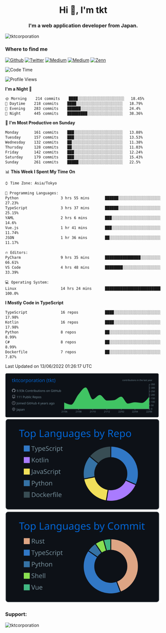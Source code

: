 <h1 align="center">Hi 👋, I'm tkt</h1>
<h3 align="center">I'm a web application developer from Japan.</h3>

<p align="left"> <img src="https://komarev.com/ghpvc/?username=tktcorporation&label=Profile%20views&color=0e75b6&style=flat" alt="tktcorporation" /> </p>

<h3>Where to find me</h3>
<p>
<a href="https://github.com/tktcorporation" target="_blank"><img alt="Github" src="https://img.shields.io/badge/GitHub-%2312100E.svg?&style=for-the-badge&logo=Github&logoColor=white" /></a>
<a href="https://twitter.com/tktcorporation" target="_blank"><img alt="Twitter" src="https://img.shields.io/badge/twitter-%231DA1F2.svg?&style=for-the-badge&logo=twitter&logoColor=white" /></a>
<a href="https://www.linkedin.com/in/tktcorporation" target="_blank"><img alt="Medium" src="https://img.shields.io/badge/linkdin-0a66c2.svg?&style=for-the-badge&logo=linkedin&logoColor=white" /></a>
<a href="https://qiita.com/tktcorporation" target="_blank"><img alt="Medium" src="https://img.shields.io/badge/qiita-55C500.svg?&style=for-the-badge&logo=qiita&logoColor=white" /></a>
<a href="https://zenn.dev/tktcorporation" target="_blank"><img alt="Zenn" src="https://img.shields.io/badge/Zenn-3EA8FF.svg?&style=for-the-badge&logo=Zenn&logoColor=white" /></a>
</p>
  
<!--START_SECTION:waka-->
![Code Time](http://img.shields.io/badge/Code%20Time-304%20hrs%205%20mins-blue)

![Profile Views](http://img.shields.io/badge/Profile%20Views-3-blue)

**I'm a Night 🦉** 

```text
🌞 Morning    214 commits    ████░░░░░░░░░░░░░░░░░░░░░   18.45% 
🌆 Daytime    218 commits    ████░░░░░░░░░░░░░░░░░░░░░   18.79% 
🌃 Evening    283 commits    ██████░░░░░░░░░░░░░░░░░░░   24.4% 
🌙 Night      445 commits    █████████░░░░░░░░░░░░░░░░   38.36%

```
📅 **I'm Most Productive on Sunday** 

```text
Monday       161 commits    ███░░░░░░░░░░░░░░░░░░░░░░   13.88% 
Tuesday      157 commits    ███░░░░░░░░░░░░░░░░░░░░░░   13.53% 
Wednesday    132 commits    ██░░░░░░░░░░░░░░░░░░░░░░░   11.38% 
Thursday     128 commits    ██░░░░░░░░░░░░░░░░░░░░░░░   11.03% 
Friday       142 commits    ███░░░░░░░░░░░░░░░░░░░░░░   12.24% 
Saturday     179 commits    ███░░░░░░░░░░░░░░░░░░░░░░   15.43% 
Sunday       261 commits    █████░░░░░░░░░░░░░░░░░░░░   22.5%

```


📊 **This Week I Spent My Time On** 

```text
⌚︎ Time Zone: Asia/Tokyo

💬 Programming Languages: 
Python                   3 hrs 55 mins       ██████░░░░░░░░░░░░░░░░░░░   27.23% 
TypeScript               3 hrs 37 mins       ██████░░░░░░░░░░░░░░░░░░░   25.15% 
YAML                     2 hrs 6 mins        ███░░░░░░░░░░░░░░░░░░░░░░   14.6% 
Vue.js                   1 hr 41 mins        ███░░░░░░░░░░░░░░░░░░░░░░   11.74% 
JSON                     1 hr 36 mins        ██░░░░░░░░░░░░░░░░░░░░░░░   11.17%

🔥 Editors: 
PyCharm                  9 hrs 35 mins       ████████████████░░░░░░░░░   66.61% 
VS Code                  4 hrs 48 mins       ████████░░░░░░░░░░░░░░░░░   33.39%

💻 Operating System: 
Linux                    14 hrs 24 mins      █████████████████████████   100.0%

```

**I Mostly Code in TypeScript** 

```text
TypeScript               16 repos            ████░░░░░░░░░░░░░░░░░░░░░   17.98% 
Kotlin                   16 repos            ████░░░░░░░░░░░░░░░░░░░░░   17.98% 
Python                   8 repos             ██░░░░░░░░░░░░░░░░░░░░░░░   8.99% 
C#                       8 repos             ██░░░░░░░░░░░░░░░░░░░░░░░   8.99% 
Dockerfile               7 repos             ██░░░░░░░░░░░░░░░░░░░░░░░   7.87%

```



 Last Updated on 13/06/2022 01:26:17 UTC
<!--END_SECTION:waka-->

[![](https://raw.githubusercontent.com/tktcorporation/tktcorporation/master/profile-summary-card-output/github_dark/0-profile-details.svg)](https://github.com/vn7n24fzkq/github-profile-summary-cards)
[![](https://raw.githubusercontent.com/tktcorporation/tktcorporation/master/profile-summary-card-output/github_dark/1-repos-per-language.svg)](https://github.com/vn7n24fzkq/github-profile-summary-cards) [![](https://raw.githubusercontent.com/tktcorporation/tktcorporation/master/profile-summary-card-output/github_dark/2-most-commit-language.svg)](https://github.com/vn7n24fzkq/github-profile-summary-cards)

<h3 align="left">Support:</h3>
<p><a href="https://www.buymeacoffee.com/tktcorporation"> <img align="left" src="https://cdn.buymeacoffee.com/buttons/v2/default-yellow.png" height="50" width="210" alt="tktcorporation" /></a></p><br><br>

